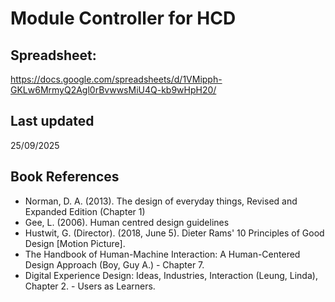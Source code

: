 # Module Controller for HCD

## Spreadsheet:
https://docs.google.com/spreadsheets/d/1VMipph-GKLw6MrmyQ2Agl0rBvwwsMiU4Q-kb9wHpH20/

## Last updated
25/09/2025

## Book References
- Norman, D. A. (2013). The design of everyday things, Revised and Expanded Edition (Chapter 1)
- Gee, L. (2006). Human centred design guidelines
- Hustwit, G. (Director). (2018, June 5). Dieter Rams' 10 Principles of Good Design [Motion Picture].
- The Handbook of Human-Machine Interaction: A Human-Centered Design Approach (Boy, Guy A.) - Chapter 7.
- Digital Experience Design: Ideas, Industries, Interaction (Leung, Linda), Chapter 2. - Users as Learners.